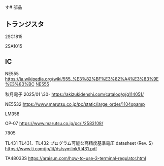 す# 部品
## トランジスタ
2SC1815

2SA1015

## IC
NE555
https://ja.wikipedia.org/wiki/555_%E3%82%BF%E3%82%A4%E3%83%9E%E3%83%BC
[NE555](https://github.com/JM3IIL/AmateurRadio/blob/main/NE555.md)

秋月電子 2025/01 \30-
https://akizukidenshi.com/catalog/g/g114051/


NE5532
https://www.marutsu.co.jp/pc/static/large_order/1104opamp

LM358

OP-07
https://www.marutsu.co.jp/pc/i/2583108/

7805

TL431
TL431、TL432 プログラム可能な高精度基準電圧 datasheet (Rev. S)
https://www.ti.com/jp/lit/ds/symlink/tl431.pdf

TA48033S
https://araisun.com/how-to-use-3-terminal-regulator.html


